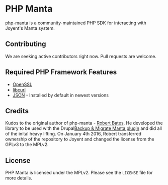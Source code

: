 # PHP Manta

[php-manta](http://joyent.github.com/php-manta) is a community-maintained PHP SDK for interacting with Joyent's 
Manta system.

## Contributing
We are seeking active contributors right now. Pull requests are welcome.

## Required PHP Framework Features
 * [OpenSSL](http://php.net/manual/en/openssl.installation.php)
 * [libcurl](http://php.net/manual/en/curl.installation.php)
 * [JSON](http://php.net/manual/en/json.installation.php) - Installed by default in newest versions

## Credits
Kudos to the original author of php-manta - [Robert Bates](https://twitter.com/arpieb). He developed the library 
to be used with the Drupal[Backup & Migrate Manta plugin](https://www.drupal.org/project/backup_migrate_manta) 
and did all of the inital heavy lifting. On January 4th 2016, Robert transferred ownership of the repository to
Joyent and changed the license from the GPLv3 to the MPLv2.

## License
PHP Manta is licensed under the MPLv2. Please see the `LICENSE` file for more details.